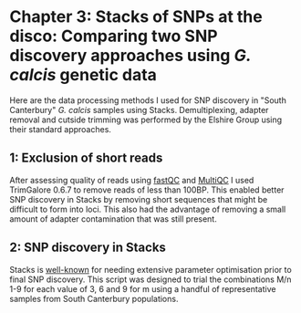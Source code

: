 # Chapter 3: Stacks of SNPs at the disco: Comparing two SNP discovery approaches using _G. calcis_ genetic data

Here are the data processing methods I used for SNP discovery in "South Canterbury" _G. calcis_ samples using Stacks. Demultiplexing, adapter removal and cutside trimming was performed by the Elshire Group using their standard approaches.

## 1: Exclusion of short reads
After assessing quality of reads using [fastQC](https://github.com/s-andrews/FastQC) and [MultiQC](https://github.com/MultiQC/MultiQC) I used TrimGalore 0.6.7 to remove reads of less than 100BP. This enabled better SNP discovery in Stacks by removing short sequences that might be difficult to form into loci. This also had the advantage of removing a small amount of adapter contamination that was still present.

## 2: SNP discovery in Stacks
Stacks is [well-known](https://besjournals.onlinelibrary.wiley.com/doi/10.1111/2041-210X.12775) for needing extensive parameter optimisation prior to final SNP discovery. This script was designed to trial the combinations M/n 1-9 for each value of 3, 6 and 9 for m using a handful of representative samples from South Canterbury populations. 
